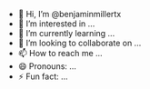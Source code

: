 - 👋 Hi, I’m @benjaminmillertx
- 👀 I’m interested in ...
- 🌱 I’m currently learning ...
- 💞️ I’m looking to collaborate on ...
- 📫 How to reach me ...
- 😄 Pronouns: ...
- ⚡ Fun fact: ...

<!---
benjaminmillertx/benjaminmillertx is a ✨ special ✨ repository because its `README.md` (this file) appears on your GitHub profile.
You can click the Preview link to take a look at your changes.
--->
